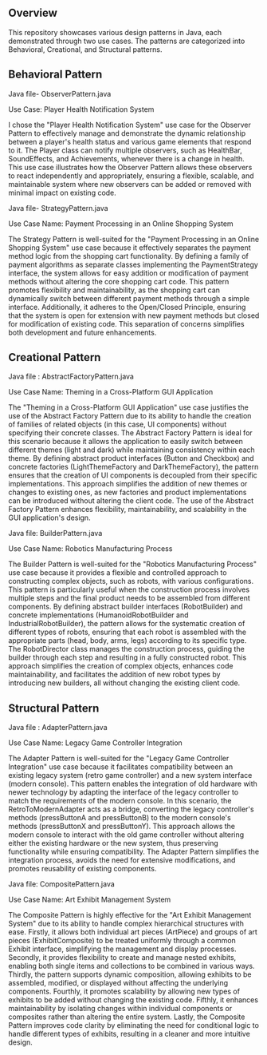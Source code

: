 Overview
---------
This repository showcases various design patterns in Java, each demonstrated through two use cases. 
The patterns are categorized into Behavioral, Creational, and Structural patterns.

Behavioral Pattern
----
Java file- ObserverPattern.java

Use Case: Player Health Notification System

I chose the "Player Health Notification System" use case for the Observer Pattern to effectively manage and demonstrate the dynamic relationship between a player's health status and various game elements that respond to it.
The Player class can notify multiple observers, such as HealthBar, SoundEffects, and Achievements, whenever there is a change in health.
This use case illustrates how the Observer Pattern allows these observers to react independently and appropriately, ensuring a flexible, scalable, and maintainable system where new observers can be added or removed with minimal impact on existing code.

Java file- StrategyPattern.java

Use Case Name: Payment Processing in an Online Shopping System

The Strategy Pattern is well-suited for the "Payment Processing in an Online Shopping System" use case because it effectively separates the payment method logic from the shopping cart functionality. By defining a family of payment algorithms as separate classes implementing the PaymentStrategy interface, the system allows for easy addition or modification of payment methods without altering the core shopping cart code. This pattern promotes flexibility and maintainability, as the shopping cart can dynamically switch between different payment methods through a simple interface. Additionally, it adheres to the Open/Closed Principle, ensuring that the system is open for extension with new payment methods but closed for modification of existing code. This separation of concerns simplifies both development and future enhancements.

Creational Pattern
--------------

Java file : AbstractFactoryPattern.java

Use Case Name: Theming in a Cross-Platform GUI Application

The "Theming in a Cross-Platform GUI Application" use case justifies the use of the Abstract Factory Pattern due to its ability to handle the creation of families of related objects (in this case, UI components) without specifying their concrete classes. The Abstract Factory Pattern is ideal for this scenario because it allows the application to easily switch between different themes (light and dark) while maintaining consistency within each theme. By defining abstract product interfaces (Button and Checkbox) and concrete factories (LightThemeFactory and DarkThemeFactory), the pattern ensures that the creation of UI components is decoupled from their specific implementations. This approach simplifies the addition of new themes or changes to existing ones, as new factories and product implementations can be introduced without altering the client code. The use of the Abstract Factory Pattern enhances flexibility, maintainability, and scalability in the GUI application's design.

Java file: BuilderPattern.java

Use Case Name: Robotics Manufacturing Process

The Builder Pattern is well-suited for the "Robotics Manufacturing Process" use case because it provides a flexible and controlled approach to constructing complex objects, such as robots, with various configurations. This pattern is particularly useful when the construction process involves multiple steps and the final product needs to be assembled from different components. By defining abstract builder interfaces (RobotBuilder) and concrete implementations (HumanoidRobotBuilder and IndustrialRobotBuilder), the pattern allows for the systematic creation of different types of robots, ensuring that each robot is assembled with the appropriate parts (head, body, arms, legs) according to its specific type. The RobotDirector class manages the construction process, guiding the builder through each step and resulting in a fully constructed robot. This approach simplifies the creation of complex objects, enhances code maintainability, and facilitates the addition of new robot types by introducing new builders, all without changing the existing client code.

Structural Pattern
-------

Java file : AdapterPattern.java 

Use Case Name: Legacy Game Controller Integration

The Adapter Pattern is well-suited for the "Legacy Game Controller Integration" use case because it facilitates compatibility between an existing legacy system (retro game controller) and a new system interface (modern console). This pattern enables the integration of old hardware with newer technology by adapting the interface of the legacy controller to match the requirements of the modern console. In this scenario, the RetroToModernAdapter acts as a bridge, converting the legacy controller's methods (pressButtonA and pressButtonB) to the modern console's methods (pressButtonX and pressButtonY). This approach allows the modern console to interact with the old game controller without altering either the existing hardware or the new system, thus preserving functionality while ensuring compatibility. The Adapter Pattern simplifies the integration process, avoids the need for extensive modifications, and promotes reusability of existing components.

Java file: CompositePattern.java

Use Case Name: Art Exhibit Management System

The Composite Pattern is highly effective for the "Art Exhibit Management System" due to its ability to handle complex hierarchical structures with ease. Firstly, it allows both individual art pieces (ArtPiece) and groups of art pieces (ExhibitComposite) to be treated uniformly through a common Exhibit interface, simplifying the management and display processes. Secondly, it provides flexibility to create and manage nested exhibits, enabling both single items and collections to be combined in various ways. Thirdly, the pattern supports dynamic composition, allowing exhibits to be assembled, modified, or displayed without affecting the underlying components. Fourthly, it promotes scalability by allowing new types of exhibits to be added without changing the existing code. Fifthly, it enhances maintainability by isolating changes within individual components or composites rather than altering the entire system. Lastly, the Composite Pattern improves code clarity by eliminating the need for conditional logic to handle different types of exhibits, resulting in a cleaner and more intuitive design.
